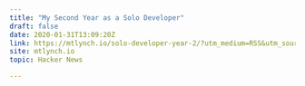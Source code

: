 ```yaml
---
title: "My Second Year as a Solo Developer"
draft: false
date: 2020-01-31T13:09:20Z
link: https://mtlynch.io/solo-developer-year-2/?utm_medium=RSS&utm_source=hune
site: mtlynch.io
topic: Hacker News  

---
```

